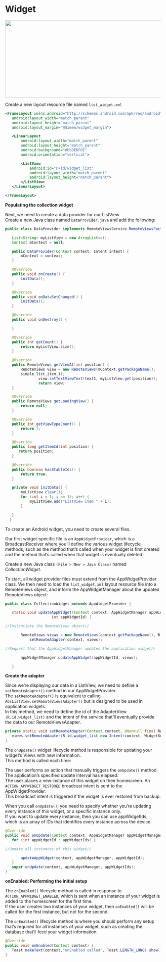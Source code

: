 # Widget  


<p align="center">
  <img src="https://img.gadgethacks.com/img/60/79/63634089280641/0/12-best-android-widgets-for-getting-things-done.1280x600.jpg"
  width=700 height=250  /> 
</p>


Create a new layout resource file named `list_widget.xml`    

```xml
<FrameLayout xmlns:android="http://schemas.android.com/apk/res/android"
   android:layout_width="match_parent"
   android:layout_height="match_parent"
   android:layout_margin="@dimen/widget_margin">

   <LinearLayout
       android:layout_width="match_parent"
       android:layout_height="match_parent"
       android:background="#bbDEDFDE"
       android:orientation="vertical">

       <ListView
           android:id="@+id/widget_list"
           android:layout_width="match_parent"
           android:layout_height="match_parent">
       </ListView>
   </LinearLayout>

</FrameLayout>
```

**Populating the collection widget**  

Next, we need to create a data provider for our ListView.   
Create a new Java class named `DataProvider.java` and add the following:  

```java
public class DataProvider implements RemoteViewsService.RemoteViewsFactory {

   List<String> myListView = new ArrayList<>();
   Context mContext = null;

   public DataProvider(Context context, Intent intent) {
       mContext = context;
   }

   @Override
   public void onCreate() {
       initData();
   }

   @Override
   public void onDataSetChanged() {
       initData();
   }

   @Override
   public void onDestroy() {

   }

   @Override
   public int getCount() {
       return myListView.size();
   }

   @Override
   public RemoteViews getViewAt(int position) {
       RemoteViews view = new RemoteViews(mContext.getPackageName(),
       simple_list_item_1);
               view.setTextViewText(text1, myListView.get(position));
               return view;
   }

   @Override
   public RemoteViews getLoadingView() {
       return null;
   }

   @Override
   public int getViewTypeCount() {
       return 1;
   }

   @Override
   public long getItemId(int position) {
      return position;
   }

   @Override
   public boolean hasStableIds() {
       return true;
   }

   private void initData() {
       myListView.clear();
       for (int i = 1; i <= 15; i++) {
           myListView.add("ListView item " + i);
       }

   }
  }

```

To create an Android widget, you need to create several files.  

Our first widget-specific file is an `AppWidgetProvider`, which is a BroadcastReceiver where you’ll define the various widget lifecycle methods, such as the method that’s called when your widget is first created and the method that’s called when that widget is eventually deleted.  

Create a new Java class `(File > New > Java Class)` named *CollectionWidget*.

To start, all widget provider files must extend from the AppWidgetProvider class. We then need to load the `list_widget.xml` layout resource file into a RemoteViews object, and inform the AppWidgetManager about the updated RemoteViews object:  
```java
public class CollectionWidget extends AppWidgetProvider {

   static void updateAppWidget(Context context, AppWidgetManager appWidgetManager,
                     int appWidgetId) {

//Instantiate the RemoteViews object//

       RemoteViews views = new RemoteViews(context.getPackageName(), R.layout.list_widget);
           setRemoteAdapter(context, views);

//Request that the AppWidgetManager updates the application widget//

       appWidgetManager.updateAppWidget(appWidgetId, views);

   }

```


**Create the adapter**  

Since we’re displaying our data in a ListView, we need to define a `setRemoteAdapter()` method in our AppWidgetProvider.  
The `setRemoteAdapter()` is equivalent to calling `AbsListView.setRemoteViewsAdapter()` but is designed to be used in application widgets.  
In this method, we need to define the id of the AdapterView `(R.id.widget_list)` and the intent of the service that’ll eventually provide the data to our RemoteViewsAdapter.  

```java
private static void setRemoteAdapter(Context context, @NonNull final RemoteViews views) {
   views.setRemoteAdapter(R.id.widget_list,new Intent(context, WidgetService.class));
}
```

The `onUpdate()` widget lifecycle method is responsible for updating your widget’s Views with new information.  
This method is called each time:  

The user performs an action that manually triggers the `onUpdate()` method. The application’s specified update interval has elapsed.  
The user places a new instance of this widget on their homescreen. An `ACTION_APPWIDGET_RESTORED` broadcast intent is sent to the AppWidgetProvider.  
This broadcast intent is triggered if the widget is ever restored from backup.  


When you call `onUpdate()`, you need to specify whether you’re updating every instance of this widget, or a specific instance only.  
If you want to update every instance, then you can use appWidgetIds, which is an array of IDs that identifies every instance across the device.  
```java
@Override
public void onUpdate(Context context, AppWidgetManager appWidgetManager, int[] appWidgetIds) {
   for (int appWidgetId : appWidgetIds) {

//Update all instances of this widget//

       updateAppWidget(context, appWidgetManager, appWidgetId);
   }
   super.onUpdate(context, appWidgetManager, appWidgetIds);
}
```

**onEnabled: Performing the initial setup**  

The `onEnabled()` lifecycle method is called in response to `ACTION_APPWIDGET_ENABLED`, which is sent when an instance of your widget is added to the homescreen for the first time.  
If the user creates two instances of your widget, then `onEnabled()` will be called for the first instance, but not for the second.  

The `onEnabled()` lifecycle method is where you should perform any setup that’s required for all instances of your widget, such as creating the database that’ll feed your widget information.  
```java
@Override
public void onEnabled(Context context) {
   Toast.makeText(context,"onEnabled called", Toast.LENGTH_LONG).show();
}
```



